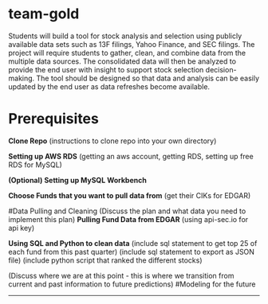 # team-gold
Students will build a tool for stock analysis and selection using publicly available data sets such as 13F filings, Yahoo Finance, and SEC filings. The project will require students to gather, clean, and combine data from the multiple data sources.  The consolidated data will then be analyzed to provide the end user with insight to support stock selection decision-making. The tool should be designed so that data and analysis can be easily updated by the end user as data refreshes become available.

# Prerequisites 
**Clone Repo**
  (instructions to clone repo into your own directory)

**Setting up AWS RDS**
(getting an aws account, getting RDS, setting up free RDS for MySQL)

**(Optional) Setting up MySQL Workbench**

**Choose Funds that you want to pull data from**
(get their CIKs for EDGAR)

#Data Pulling and Cleaning
(Discuss the plan and what data you need to implement this plan)
**Pulling Fund Data from EDGAR**
(using api-sec.io for api key)

**Using SQL and Python to clean data**
(include sql statement to get top 25 of each fund from this past quarter)
(include sql statement to export as JSON file)
(include python script that ranked the different stocks)

(Discuss where we are at this point - this is where we transition from current and past information to future predictions)
#Modeling for the future
****
